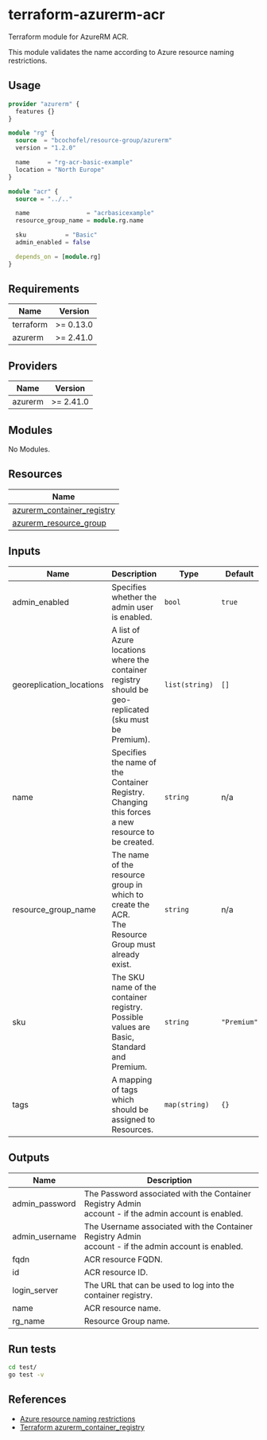 # terraform-azurerm-acr

Terraform module for AzureRM ACR.

This module validates the name according to Azure resource naming restrictions.

## Usage

```hcl:examples/basic/main.tf
provider "azurerm" {
  features {}
}

module "rg" {
  source  = "bcochofel/resource-group/azurerm"
  version = "1.2.0"

  name     = "rg-acr-basic-example"
  location = "North Europe"
}

module "acr" {
  source = "../.."

  name                = "acrbasicexample"
  resource_group_name = module.rg.name

  sku           = "Basic"
  admin_enabled = false

  depends_on = [module.rg]
}

```

<!-- BEGINNING OF PRE-COMMIT-TERRAFORM DOCS HOOK -->


## Requirements

| Name | Version |
|------|---------|
| terraform | >= 0.13.0 |
| azurerm | >= 2.41.0 |

## Providers

| Name | Version |
|------|---------|
| azurerm | >= 2.41.0 |

## Modules

No Modules.

## Resources

| Name |
|------|
| [azurerm_container_registry](https://registry.terraform.io/providers/hashicorp/azurerm/2.41.0/docs/resources/container_registry) |
| [azurerm_resource_group](https://registry.terraform.io/providers/hashicorp/azurerm/2.41.0/docs/data-sources/resource_group) |

## Inputs

| Name | Description | Type | Default | Required |
|------|-------------|------|---------|:--------:|
| admin\_enabled | Specifies whether the admin user is enabled. | `bool` | `true` | no |
| georeplication\_locations | A list of Azure locations where the container registry should be geo-replicated<br>(sku must be Premium). | `list(string)` | `[]` | no |
| name | Specifies the name of the Container Registry.<br>Changing this forces a new resource to be created. | `string` | n/a | yes |
| resource\_group\_name | The name of the resource group in which to create the ACR.<br>The Resource Group must already exist. | `string` | n/a | yes |
| sku | The SKU name of the container registry.<br>Possible values are Basic, Standard and Premium. | `string` | `"Premium"` | no |
| tags | A mapping of tags which should be assigned to Resources. | `map(string)` | `{}` | no |

## Outputs

| Name | Description |
|------|-------------|
| admin\_password | The Password associated with the Container Registry Admin<br>account - if the admin account is enabled. |
| admin\_username | The Username associated with the Container Registry Admin<br>account - if the admin account is enabled. |
| fqdn | ACR resource FQDN. |
| id | ACR resource ID. |
| login\_server | The URL that can be used to log into the container registry. |
| name | ACR resource name. |
| rg\_name | Resource Group name. |
<!-- END OF PRE-COMMIT-TERRAFORM DOCS HOOK -->


## Run tests

```bash
cd test/
go test -v
```

## References

* [Azure resource naming restrictions](https://docs.microsoft.com/en-us/azure/azure-resource-manager/management/resource-name-rules)
* [Terraform azurerm_container_registry](https://registry.terraform.io/providers/hashicorp/azurerm/latest/docs/resources/container_registry)
